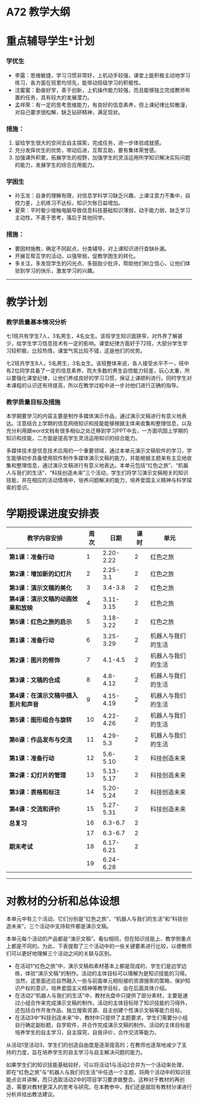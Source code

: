 # A72 教学大纲

# **重点辅导学生*计划**

### **学优生**

- 李露：思维敏捷，学习习惯非常好，上机动手较强，课堂上能积极主动地学习练习，各方面在班里均领先，能带动班级学习的积极性。
- 沈蜜蜜：勤奋好学，善于创新，上机操作能力较强，而且能够独立完成教师布置的任务，具有较大的发展潜力。
- 孟祥荣：有一定的思考思维能力，有良好的信息素养，但上课纪律比较散漫，对自己要求很松解，缺乏钻研精神，满足现状。

### **措施：**

1. 留给学生很大的空间去自主探索，完成任务，进一步体验成就感。
2. 充分发挥优生的优势，带动后进，互帮互助，要有集体荣誉感。
3. 加强课外积累，拓展学生的视野，加强学生的灵活运用所学知识解决实际问题的能力，发展学生的综合应用能力。

### **学困生**

- 孙玉龙：自身的理解有限，对信息学科学习缺乏兴趣，上课注意力不集中，自控力差，上机练习不达标，知识欠账日益增加。
- 夏荣：平时极少接触电脑导致信息科技基础知识薄弱，动手能力弱，缺乏学习主动性，不善于思考，落后于其他同学。

### **措施：**

- 要因材施教，确定不同起点，分类辅导，对上课知识进行查缺补漏。
- 开展互帮互学的活动，以强带弱，促教学困生的转化。
- 多关注，多发现学生的闪光点、多鼓励少批评，帮助他们树立信心，让他们体验到学习的快乐，激发学习的兴趣。

---

# **教学计划**

### **教学质量基本情况分析**

七1班共有学生7人，3名男生，4名女生。该班学生知识面狭窄，对外界了解甚少，给学生学习信息技术有一定的影响。课堂纪律方面好于72班，大部分学生学习较积极，比较热情，课堂气氛比较不错，这是他们的优势。

七2班共学生8人，5名男生，3名女生。该班整体来说，各人接受水平不一，班中有2位同学具备了一定的信息素养，而大多数的男生自控能力较差，玩心太重，所以要强化课堂纪律，让他们养成良好的学习习惯，保证上课顺利进行。同时学生对本课程的认识还有待提高，所以在教学过程中进一步对他们进行正确的指导。

### **教学质量目标及措施**

本学期要学习的内容主要是制作多媒体演示作品，通过演示文稿进行有意义地表达。注意结合上学期的信息网络知识和技能能够根据主体来收集和整理信息，以及充分利用跟word文档有很多相似之处迁移到学习PPT中去，一方面巩固上学期的知识和技能，二方面是提高学生灵活运用知识的综合能力。

多媒体技术是信息技术应用的一个重要领域，通过本单元演示文稿软件的学习，学生能够初步具备使用软件制作多媒体演示文稿的能力，并能根据主题来有主见地收集和整理信息，通过演示文稿进行有意义地表达。本单元包括“红色之旅”、“机器人与我们的生活”、“科技创造未来”三个活动，学生们将学习演示文稿相关的知识技能，并在相应的活动情境中，培养问题解决的能力，培养爱国主义精神与科学探索的意识。

# 学期授课进度安排表

| **教学内容安排**                      | **周次** | **日期**  | **课时** | **单元**           |
| ------------------------------------- | -------- | --------- | -------- | ------------------ |
| **第1课：准备行动**                   | 1        | 2.20-2.22 | 2        | 红色之旅           |
| **第2课：增加新的幻灯片**             | 2        | 2.25-3.1  | 2        | 红色之旅           |
| **第3课：演示文稿的美化**             | 3        | 3.4-3.8   | 2        | 红色之旅           |
| **第4课：演示文稿的动画效果和放映**   | 4        | 3.11-3.15 | 2        | 红色之旅           |
| **第5课：红色之旅的启示**             | 5        | 3.18-3.22 | 2        | 红色之旅           |
| **第1课：准备行动**                   | 6        | 3.25-3.29 | 2        | 机器人与我们的生活 |
| **第2课：图片的修饰**                 | 7        | 4.1-4.5   | 2        | 机器人与我们的生活 |
| **第3课：文稿的合成**                 | 8        | 4.8-4.12  | 2        | 机器人与我们的生活 |
| **第4课：在演示文稿中插入影片和声音** | 9        | 4.15-4.19 | 2        | 机器人与我们的生活 |
| **第5课：图形组合与旋转**             | 10       | 4.22-4.26 | 2        | 机器人与我们的生活 |
| **第6课：作品发布与交流**             | 11       | 4.29-5.3  | 2        | 机器人与我们的生活 |
| **第1课：准备行动**                   | 12       | 5.6-5.10  | 2        | 科技创造未来       |
| **第2课：幻灯片的管理**               | 13       | 5.13-5.17 | 2        | 科技创造未来       |
| **第3课：表格和标注**                 | 14       | 5.20-5.24 | 2        | 科技创造未来       |
| **第4课：交流和评价**                 | 15       | 5.27-5.31 | 2        | 科技创造未来       |
| **总复习**                            | 16       | 6.3-6.7   | 2        |                    |
|                                       | 17       | 6.3-6.7   | 2        |                    |
| **期末考试**                          | 18       | 6.17-6.21 | 2        |                    |
|                                       | 19       | 6.24-6.28 |          |                    |



---

# **对教材的分析和总体设想**



本单元中有三个活动，它们分别是“红色之旅”、“机器人与我们的生活”和“科技创造未来”。三个活动中支持软件都是演示文稿。

本单元每个活动的产品都是“演示文稿”。看似相同，但在知识技能上、教学侧重点上都是不同的。为此，下表提取了三个活动中的一些关键要素进行比较，以便教师们可以更好地理解三个活动之间的关联与区别。

- 在活动1“红色之旅”中，演示文稿和素材基本上都是现成的，学生们是边学边练，体验“演示文稿”的制作。活动的主体目标可以理解为是知识技能的习得。当然，这里面还应自然融入一些与前面单元相衔接的资源搜索的策略，保护知识产权的意识，培养爱国主义精神等教学目标，会在后面具体介绍。
- 在活动2“机器人与我们的生活”中，教材光盘中只提供了部分素材，主要是通过小组合作来完成演示文稿的制作。活动的主体目标除了知识技能的习得外，还包括合作开发作品、独立搜索资源、自主创建个性演示文稿等能力目标。
- 在活动3中“科技创造未来”中，教材中只提供了主题要求，学生们需要分小组自行确定副标题，自学软件，并合作完成演示文稿的制作。活动的主体目标是培养学生的自主学习，自主探究，自我评价，合作交流等能力。

从活动1至活动3，学生们的创造自由度是逐渐提高的；在教师也逐渐地减少了支持的力度，旨在培养学生的自主学习与自主解决问题的能力。

如果学生们的知识技能基础较好，可以将活动1与活动2合并为一个活动来处理，即在“红色之旅”与“机器人与我们的生活”中任选一个主题，将两个活动中的知识技能点合并讲解，而只选取活动2中的项目学习要求做整合。这种对于教材的再创造，需要对教材更深入的思考与研究。在本教参中，我们还是就现有教材分课进行分析并给出教法建议。